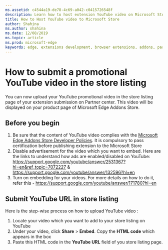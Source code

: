 ```yaml
---
ms.assetid: c4544a19-de78-4c69-a042-c0415726548f
description: Learn how to host extension YouTube video on Microsoft Store wile creating extension submission on Partner center.
title: How to Host YouTube video to Microsoft Store
author: Shahina
ms.author: shahina
ms.date: 12/08/2019
ms.topic: article
ms.prod: microsoft-edge
keywords: edge, extensions development, browser extensions, addons, partner center, developer
---
```


# How to submit a promotional YouTube video in the store listing

You can now upload your YouTube promotional video in the store listing page of your extension submission on Partner center. This video will be displayed on your product page of Microsoft Edge Addons Store.

## Before you begin

1. Be sure that the content of YouTube video complies with the [Microsoft Edge Addons Store Developer Policies]. It is compulsory to pass certification before publishing extension to the Microsoft Store
1. Disable advertisement for the video which you want to embed. Here are the links to understand how ads are enabled/disabled on YouTube: https://support.google.com/youtube/answer/2531367?hl=en&ref_topic=7072227 &  https://support.google.com/youtube/answer/132596?hl=en
1. Turn on embedding for your videos. For more details on how to do it, refer this - https://support.google.com/youtube/answer/171780?hl=en

## Submit YouTube URL in store listing

Here is the step-wise process on how to upload YouTube video :

1. Locate your video which you want to add to your store listing on YouTube
1. Under your video, click **Share** > **Embed**. Copy the **HTML code** which appears in the box
1. Paste this HTML code in the **YouTube URL** field of you store listing page.

[Microsoft Edge Addons Store Developer Policies]: https://www.bing.com/
